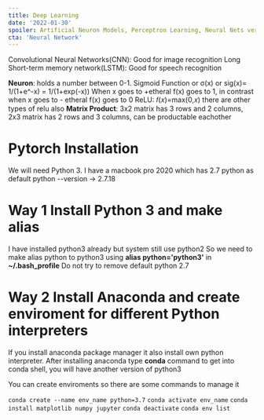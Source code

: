 ```yaml
---
title: Deep Learning
date: '2022-01-30'
spoiler: Artificial Neuron Models, Perceptron Learning, Neural Nets versus Biological Networks,Feed-Forward Architectures. Gradient Descent Learning, Stochastic Gradient Descent, GD With Momentum, Nesterov Accelerated Gradient (NAG), Activation Functions, Learning Rate, Optimization; Issues of Convergence, Overfitting, Generalization.
cta: 'Neural Network'
---
```


Convolutional Neural Networks(CNN): Good for image recognition
Long Short-term memory network(LSTM): Good for speech recognition

**Neuron**: holds a number between 0-1.
Sigmoid Function or σ(x) or sig(x)= 1/(1+e^-x) = 1/(1+exp(-x)) When x goes to +etheral f(x) goes to 1, in contrast when x goes to - etheral f(x) goes to 0
ReLU: 𝑓(𝑥)=max(0,𝑥) there are other types of relu also
**Matrix Product**: 3x2 matrix has 3 rows and 2 columns, 2x3 matrix has 2 rows and 3 columns, can be productable eachother

# Pytorch Installation
We will need Python 3. 
I have a macbook pro 2020 which has 2.7 python as default
python --version -> 2.7.18
# Way 1 Install Python 3 and make alias
I have installed python3 already but system still use python2
So we need to make alias python to python3 using **alias python='python3'** in **~/.bash_profile**
Do not try to remove default python 2.7

# Way 2 Install Anaconda and create enviroment for different Python interpreters
If you install anaconda package manager it also install own python interpreter.
After installing anaconda type **conda** command to get into conda shell, you will have another version of python3

You can create enviroments so there are some commands to manage it

``conda create --name env_name python=3.7`` 
``conda activate env_name``
``conda install matplotlib numpy jupyter``
``conda deactivate``
``conda env list``


